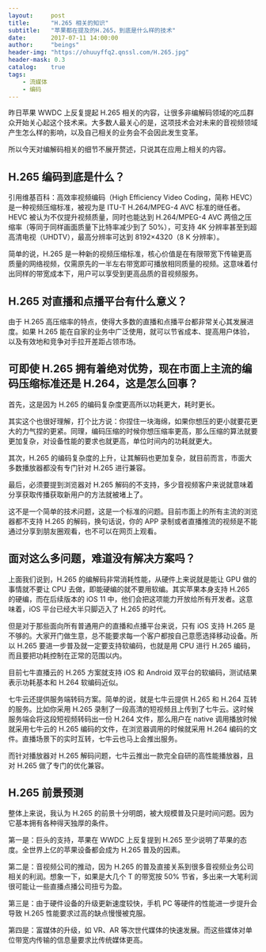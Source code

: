 ```yaml
---
layout:     post
title:      "H.265 相关的知识"
subtitle:   "苹果都在提及的H.265，到底是什么样的技术"
date:       2017-07-11 14:00:00
author:     "beings"
header-img: "https://ohuuyffq2.qnssl.com/H.265.jpg"
header-mask: 0.3
catalog:    true
tags:
    - 流媒体
    - 编码
---
```



昨日苹果 WWDC 上反复提起 H.265 相关的内容，让很多非编解码领域的吃瓜群众开始关心起这个技术来。大多数人最关心的是，这项技术会对未来的音视频领域产生怎么样的影响，以及自己相关的业务会不会因此发生变革。

所以今天对编解码相关的细节不展开赘述，只说其在应用上相关的内容。

## H.265 编码到底是什么？

引用维基百科：高效率视频编码（High Efficiency Video Coding，简称 HEVC）是一种视频压缩标准，被视为是 ITU-T H.264/MPEG-4 AVC 标准的继任者。HEVC 被认为不仅提升视频质量，同时也能达到 H.264/MPEG-4 AVC 两倍之压缩率（等同于同样画面质量下比特率减少到了 50%），可支持 4K 分辨率甚至到超高清电视（UHDTV），最高分辨率可达到 8192×4320（8 K 分辨率）。

简单的说，H.265 是一种新的视频压缩标准，核心价值是在有限带宽下传输更高质量的网络视频，仅需原先的一半左右带宽即可播放相同质量的视频。这意味着付出同样的带宽成本下，用户可以享受到更高品质的音视频服务。

## H.265 对直播和点播平台有什么意义？

由于 H.265 高压缩率的特点，使得大多数的直播和点播平台都非常关心其发展进度。如果 H.265 能在自家的业务中广泛使用，就可以节省成本、提高用户体验，以及有效地和竞争对手拉开差距占领市场。


## 可即使 H.265 拥有着绝对优势，现在市面上主流的编码压缩标准还是 H.264，这是怎么回事？

首先，这是因为 H.265 的编码复杂度更高所以功耗更大，耗时更长。

其实这个也很好理解，打个比方说：你捏住一块海绵，如果你想压的更小就要花更大的力气捏的更紧。同理，编码压缩的时候你想压缩率更高，那么压缩的算法就要更加复杂，对设备性能的要求也就更高，单位时间内的功耗就更大。

其次，H.265 的编码复杂度的上升，让其解码也更加复杂，就目前而言，市面大多数播放器都没有专门针对 H.265 进行兼容。

最后，必须要提到浏览器对 H.265 解码的不支持，多少音视频客户来说就意味着分享获取传播获取新用户的方法就被堵上了。

这不是一个简单的技术问题，这是一个标准的问题。目前市面上的所有主流的浏览器都不支持 H.265 的解码，换句话说，你的 APP 录制或者直播推流的视频是不能通过分享到朋友圈观看，也不可以在网页上观看。

## 面对这么多问题，难道没有解决方案吗？

上面我们说到，H.265 的编解码非常消耗性能，从硬件上来说就是能让 GPU 做的事情就不要让 CPU 去做，即能硬编的就不要用软编。其实苹果本身支持 H.265 的硬编，而在后续版本的 iOS 11 中，他们会把这项能力开放给所有开发者。这意味着，iOS 平台已经大半只脚迈入了 H.265 的时代。

但是对于那些面向所有普通用户的直播和点播平台来说，只有 iOS 支持 H.265 是不够的。大家开门做生意，总不能要求每一个客户都按自己意愿选择移动设备。所以 H.265 要进一步普及就一定要支持软编码，也就是用 CPU 进行 H.265 编码，而且要把功耗控制在正常的范围以内。

目前七牛直播云的 H.265 方案就支持 iOS 和 Android 双平台的软编码，测试结果表示功耗基本和 H.264 软编码近似。

七牛云还提供服务端转码方案。简单的说，就是七牛云提供 H.265 和 H.264 互转的服务。比如你采用 H.265 录制了一段高清的短视频且上传到了七牛云。这时候服务端会将这段短视频转码出一份 H.264 文件，那么用户在 native 调用播放时候就采用七牛云的 H.265 编码的文件，在浏览器调用的时候就采用 H.264 编码的文件。直播场景下的实时互转，七牛云也马上会推出服务。

而针对播放器对 H.265 解码问题，七牛云推出一款完全自研的高性能播放器，且对 H.265 做了专门的优化兼容。

## H.265 前景预测

整体上来说，我认为 H.265 的前景十分明朗，被大规模普及只是时间问题。因为它基本拥有各种得天独厚的条件。

第一是：巨头的支持，苹果在 WWDC 上反复提到 H.265 至少说明了苹果的态度。全世界上亿的苹果设备都会成为 H.265 普及的因素。

第二是：音视频公司的推动，因为 H.265 的普及直接关系到很多音视频业务公司相关的利润。想象一下，如果是大几个 T 的带宽按 50% 节省，多出来一大笔利润很可能让一些直播点播公司扭亏为盈。

第三是：由于硬件设备的升级更新速度较快，手机 PC 等硬件的性能进一步提升会导致 H.265 性能要求过高的缺点慢慢被克服。

第四是：富媒体的升级，如 VR、AR 等次世代媒体的快速发展。而这些媒体对单位带宽内传输的信息量要求比传统媒体更高。

